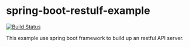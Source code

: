 # spring-boot-restulf-example
[![Build Status](https://travis-ci.org/kliangh/spring-boot-restful-example.svg?branch=master)](https://travis-ci.org/kliangh/spring-boot-restful-example)
 
This example use spring boot framework to build up an restful API server.
